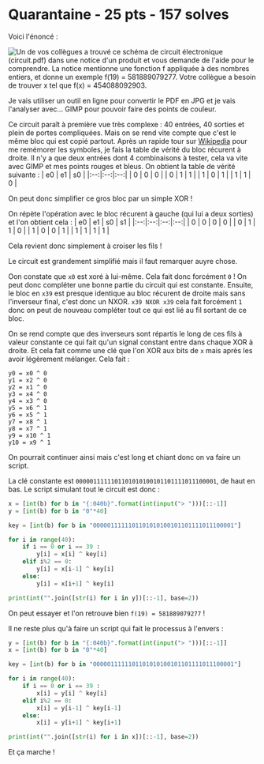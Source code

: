 # Quarantaine - 25 pts - 157 solves

Voici l'énoncé :

![Un de vos collègues a trouvé ce schéma de circuit électronique (circuit.pdf) dans une notice d'un produit et vous demande de l'aide pour le comprendre. La notice mentionne une fonction f appliquée à des nombres entiers, et donne un exemple f(19) = 581889079277. Votre collègue a besoin de trouver x tel que f(x) = 454088092903.](./enonce.jpg "énoncé")

Je vais utiliser un outil en ligne pour convertir le PDF en JPG et je vais l'analyser avec... GIMP pour pouvoir faire des points de couleur.

Ce circuit paraît à première vue très complexe : 40 entrées, 40 sorties et plein de portes compliquées. Mais on se rend vite compte que c'est le même bloc qui est copié partout. Après un rapide tour sur [Wikipedia](https://fr.wikipedia.org/wiki/Fonction_logique#Repr%C3%A9sentation_graphique) pour me remémorer les symboles, je fais la table de vérité du bloc récurent à droite. Il n'y a que deux entrées dont 4 combinaisons à tester, cela va vite avec GIMP et mes points rouges et bleus. On obtient la table de vérité suivante :
| e0 | e1 | s0 |
|:--:|:--:|:--:|
| 0  | 0  | 0  |
| 0  | 1  | 1  |
| 1  | 0  | 1  |
| 1  | 1  | 0  |

On peut donc simplifier ce gros bloc par un simple XOR !

On répète l'opération avec le bloc récurent à gauche (qui lui a deux sorties) et l'on obtient cela :
| e0 | e1 | s0 | s1 |
|:--:|:--:|:--:|:--:|
| 0  | 0  | 0  | 0  |
| 0  | 1  | 1  | 0  |
| 1  | 0  | 0  | 1  |
| 1  | 1  | 1  | 1  |

Cela revient donc simplement à croiser les fils !

Le circuit est grandement simplifié mais il faut remarquer auyre chose.

Oon constate que `x0` est xoré à lui-même. Cela fait donc forcément `0` ! On peut donc compléter une bonne partie du circuit qui est constante. Ensuite, le bloc en `x39` est presque identique au bloc récurent de droite mais sans l'inverseur final, c'est donc un NXOR. `x39 NXOR x39` cela fait forcément `1` donc on peut de nouveau compléter tout ce qui est lié au fil sortant de ce bloc.

On se rend compte que des inverseurs sont répartis le long de ces fils à valeur constante ce qui fait qu'un signal constant entre dans chaque XOR à droite. Et cela fait comme une clé que l'on XOR aux bits de `x` mais après les avoir légèrement mélanger. Cela fait :

```
y0 = x0 ^ 0
y1 = x2 ^ 0
y2 = x1 ^ 0
y3 = x4 ^ 0
y4 = x3 ^ 0
y5 = x6 ^ 1
y6 = x5 ^ 1
y7 = x8 ^ 1
y8 = x7 ^ 1
y9 = x10 ^ 1
y10 = x9 ^ 1
```

On pourrait continuer ainsi mais c'est long et chiant donc on va faire un script.

La clé constante est `0000011111101101010100101101111011100001`, de haut en bas. Le script simulant tout le circuit est donc :
```Python
x = [int(b) for b in "{:040b}".format(int(input("> ")))[::-1]]
y = [int(b) for b in "0"*40]

key = [int(b) for b in "0000011111101101010100101101111011100001"]

for i in range(40):
    if i == 0 or i == 39 :
        y[i] = x[i] ^ key[i]
    elif i%2 == 0:
        y[i] = x[i-1] ^ key[i]
    else:
        y[i] = x[i+1] ^ key[i]

print(int("".join([str(i) for i in y])[::-1], base=2))
```

On peut essayer et l'on retrouve bien `f(19) = 581889079277` !

Il ne reste plus qu'à faire un script qui fait le processus à l'envers :
```Python
y = [int(b) for b in "{:040b}".format(int(input("> ")))[::-1]]
x = [int(b) for b in "0"*40]

key = [int(b) for b in "0000011111101101010100101101111011100001"]

for i in range(40):
    if i == 0 or i == 39 :
        x[i] = y[i] ^ key[i]
    elif i%2 == 0:
        x[i] = y[i-1] ^ key[i-1]
    else:
        x[i] = y[i+1] ^ key[i+1]

print(int("".join([str(i) for i in x])[::-1], base=2))
```

Et ça marche !

